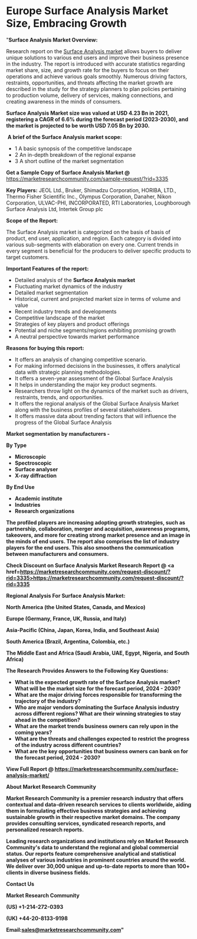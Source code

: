 # Europe Surface Analysis Market Size, Embracing Growth
"<strong>Surface Analysis Market Overview:</strong>

Research report on the <a href=https://marketresearchcommunity.com/surface-analysis-market/>Surface Analysis market</a> allows buyers to deliver unique solutions to various end users and improve their business presence in the industry. The report is introduced with accurate statistics regarding market share, size, and growth rate for the buyers to focus on their operations and achieve various goals smoothly. Numerous driving factors, restraints, opportunities, and threats affecting the market growth are described in the study for the strategy planners to plan policies pertaining to production volume, delivery of services, making connections, and creating awareness in the minds of consumers.

<strong>Surface Analysis Market size was valued at USD 4.23 Bn in 2021, registering a CAGR of 6.6% during the forecast period (2023-2030), and the market is projected to be worth USD 7.05 Bn by 2030.</strong>

 <Strong>A brief of the Surface Analysis market scope:</Strong>
<ul>
 <li>1  A basic synopsis of the competitive landscape</li>
 <li>2  An in-depth breakdown of the regional expanse</li>
 <li>3  A short outline of the market segmentation</li>
</ul>
<strong>Get a Sample Copy of Surface Analysis Market @ </b></strong><a href=https://marketresearchcommunity.com/sample-request/?rid=3335><u>https://marketresearchcommunity.com/sample-request/?rid=3335</u></a>

<strong>Key Players:</strong> 
JEOL Ltd., Bruker, Shimadzu Corporation, HORIBA, LTD., Thermo Fisher Scientific Inc., Olympus Corporation, Danaher, Nikon Corporation, ULVAC-PHI, INCORPORATED, RTI Laboratories, Loughborough Surface Analysis Ltd, Intertek Group plc

<strong>Scope of the Report:</strong>

The Surface Analysis market is categorized on the basis of basis of product, end user, application, and region. Each category is divided into various sub-segments with elaboration on every one. Current trends in every segment is beneficial for the producers to deliver specific products to target customers.

<strong><b>Important Features of the report:</b></strong>
<ul>
  <li>Detailed analysis of the <strong><b>Surface Analysis </b></strong><strong><b>market</b></strong></li>
  <li>Fluctuating market dynamics of the industry</li>
  <li>Detailed market segmentation</li>
  <li>Historical, current and projected market size in terms of volume and value</li>
  <li>Recent industry trends and developments</li>
  <li>Competitive landscape of the market</li>
  <li>Strategies of key players and product offerings</li>
  <li>Potential and niche segments/regions exhibiting promising growth</li>
  <li>A neutral perspective towards market performance</li>
</ul>
<strong><b>Reasons for buying this report:</b></strong>
<ul>
  <li>It offers an analysis of changing competitive scenario.</li>
  <li>For making informed decisions in the businesses, it offers analytical data with strategic planning methodologies.</li>
  <li>It offers a seven-year assessment of the Global Surface Analysis</li>
  <li>It helps in understanding the major key product segments.</li>
  <li>Researchers throw light on the dynamics of the market such as drivers, restraints, trends, and opportunities.</li>
  <li>It offers the regional analysis of the Global Surface Analysis Market along with the business profiles of several stakeholders.</li>
  <li>It offers massive data about trending factors that will influence the progress of the Global Surface Analysis</li>
</ul>

<strong>Market segmentation by manufacturers -</strong>


<strong><strong>By Type</strong></h4>
<ul>
 	<li>Microscopic</li>
 	<li>Spectroscopic</li>
 	<li>Surface analyser</li>
 	<li>X-ray diffraction</li>
</ul>
<strong><strong>By End Use</strong></h4>
<ul>
 	<li>Academic institute</li>
 	<li>Industries</li>
 	<li>Research organizations</li>
</ul>

The profiled players are increasing adopting growth strategies, such as partnership, collaboration, merger and acquisition, awareness programs, takeovers, and more for creating strong market presence and an image in the minds of end users. The report also comprises the list of industry players for the end users. This also smoothens the communication between manufacturers and consumers.

<strong><b>Check Discount on Surface Analysis Market Research Report @ </b></strong><a href=https://marketresearchcommunity.com/request-discount/?rid=3335><u>https://marketresearchcommunity.com/request-discount/?rid=3335</u></a>

<strong>Regional Analysis For Surface Analysis Market:</strong>

<strong>North America</strong> (the United States, Canada, and Mexico)

<strong>Europe</strong> (Germany, France, UK, Russia, and Italy)

<strong>Asia-Pacific</strong> (China, Japan, Korea, India, and Southeast Asia)

<strong>South America</strong> (Brazil, Argentina, Colombia, etc.)

<strong>The Middle East and Africa</strong> (Saudi Arabia, UAE, Egypt, Nigeria, and South Africa)

<strong>The Research Provides Answers to the Following Key Questions:</strong>
<ul>
 	<li>What is the expected growth rate of the Surface Analysis market? What will be the market size for the forecast period, 2024 - 2030?</li>
 	<li>What are the major driving forces responsible for transforming the trajectory of the industry?</li>
 	<li>Who are major vendors dominating the Surface Analysis industry across different regions? What are their winning strategies to stay ahead in the competition?</li>
 	<li>What are the market trends business owners can rely upon in the coming years?</li>
 	<li>What are the threats and challenges expected to restrict the progress of the industry across different countries?</li>
 	<li>What are the key opportunities that business owners can bank on for the forecast period, 2024 - 2030?</li>
</ul>

<strong>View Full Report @</strong> <a href=https://marketresearchcommunity.com/surface-analysis-market/>https://marketresearchcommunity.com/surface-analysis-market/</a>

<strong>About Market Research Community</strong>

Market Research Community is a premier research industry that offers contextual and data-driven research services to clients worldwide, aiding them in formulating effective business strategies and achieving sustainable growth in their respective market domains. The company provides consulting services, syndicated research reports, and personalized research reports.

Leading research organizations and institutions rely on Market Research Community's data to understand the regional and global commercial status. Our reports feature comprehensive analytical and statistical analyses of various industries in prominent countries around the world. We deliver over 30,000 unique and up-to-date reports to more than 100+ clients in diverse business fields.

<strong>Contact Us</strong>

<strong>Market Research Community</strong>

(US) +1-214-272-0393

(UK) +44-20-8133-9198

<strong>Email:</strong>sales@marketresearchcommunity.com"
